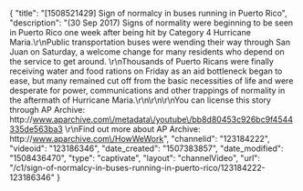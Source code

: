 {
    "title": "[1508521429] Sign of normalcy in buses running in Puerto Rico",
    "description": "(30 Sep 2017) Signs of normality were beginning to be seen in Puerto Rico one week after being hit by Category 4 Hurricane Maria.\r\nPublic transportation buses were wending their way through San Juan on Saturday, a welcome change for many residents who depend on the service to get around.    \r\nThousands of Puerto Ricans were finally receiving water and food rations on Friday as an aid bottleneck began to ease, but many remained cut off from the basic necessities of life and were desperate for power, communications and other trappings of normality in the aftermath of Hurricane Maria.\r\n\r\n\r\nYou can license this story through AP Archive: http:\/\/www.aparchive.com\/metadata\/youtube\/bb8d80453c926bc9f4544335de563ba3 \r\nFind out more about AP Archive: http:\/\/www.aparchive.com\/HowWeWork",
    "channelid": "123184222",
    "videoid": "123186346",
    "date_created": "1507383857",
    "date_modified": "1508436470",
    "type": "captivate",
    "layout": "channelVideo",
    "url": "\/c1\/sign-of-normalcy-in-buses-running-in-puerto-rico\/123184222-123186346"
}